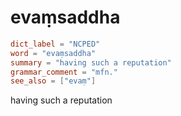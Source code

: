 # evaṃsaddha

``` toml
dict_label = "NCPED"
word = "evaṃsaddha"
summary = "having such a reputation"
grammar_comment = "mfn."
see_also = ["evaṃ"]
```

having such a reputation

